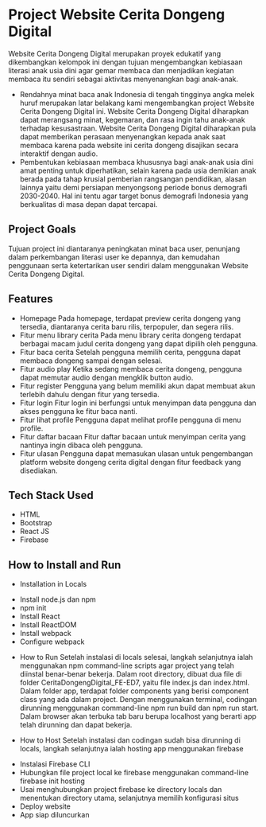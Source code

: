 # Project Website Cerita Dongeng Digital
Website Cerita Dongeng Digital merupakan proyek edukatif yang dikembangkan kelompok ini dengan tujuan mengembangkan kebiasaan literasi anak usia dini agar gemar membaca dan menjadikan kegiatan membaca itu sendiri sebagai aktivitas menyenangkan bagi anak-anak. 

- Rendahnya minat baca anak Indonesia di tengah tingginya angka melek huruf merupakan latar belakang kami mengembangkan project Website Cerita Dongeng Digital ini. Website Cerita Dongeng Digital diharapkan dapat merangsang minat, kegemaran, dan rasa ingin tahu anak-anak terhadap kesusastraan. Website Cerita Dongeng Digital diharapkan pula dapat memberikan perasaan menyenangkan kepada anak saat membaca karena pada website ini cerita dongeng disajikan secara interaktif dengan audio. 
- Pembentukan kebiasaan membaca khususnya bagi anak-anak usia dini amat penting untuk diperhatikan, selain karena pada usia demikian anak berada pada tahap krusial pemberian rangsangan pendidikan, alasan lainnya yaitu demi persiapan menyongsong periode bonus demografi 2030-2040. Hal ini tentu agar target bonus demografi Indonesia yang berkualitas di masa depan dapat tercapai.

## Project Goals
Tujuan project ini diantaranya peningkatan minat baca user, penunjang dalam perkembangan literasi user ke depannya, dan kemudahan penggunaan serta ketertarikan user sendiri dalam menggunakan Website Cerita Dongeng Digital.

## Features
* Homepage
Pada homepage, terdapat preview cerita dongeng yang tersedia, diantaranya cerita baru rilis, terpopuler, dan segera rilis.
* Fitur menu library cerita
Pada menu library cerita dongeng terdapat berbagai macam judul cerita dongeng yang dapat dipilih oleh pengguna.
* Fitur baca cerita
Setelah pengguna memilih cerita, pengguna dapat membaca dongeng sampai dengan selesai.
* Fitur audio play
Ketika sedang membaca cerita dongeng, pengguna dapat memutar audio dengan mengklik button audio.
* Fitur register
Pengguna yang belum memiliki akun dapat membuat akun terlebih dahulu dengan fitur yang tersedia.
* Fitur login
Fitur login ini berfungsi untuk menyimpan data pengguna dan akses pengguna ke fitur baca nanti.
* Fitur lihat profile
Pengguna dapat melihat profile pengguna di menu profile.
* Fitur daftar bacaan
Fitur daftar bacaan untuk menyimpan cerita yang nantinya ingin dibaca oleh pengguna.
* Fitur ulasan
Pengguna dapat memasukan ulasan untuk pengembangan platform website dongeng cerita digital dengan fitur feedback yang disediakan.

## Tech Stack Used
- HTML
- Bootstrap
- React JS
- Firebase


## How to Install and Run
* Installation in Locals
- Install node.js dan npm
- npm init
- Install React
- Install ReactDOM
- Install webpack
- Configure webpack

* How to Run
Setelah instalasi di locals selesai, langkah selanjutnya ialah menggunakan npm command-line scripts agar project yang telah diinstal benar-benar bekerja. Dalam root directory, dibuat dua file di folder CeritaDongengDigital_FE-ED7, yaitu file index.js dan index.html.
Dalam folder app, terdapat folder components yang berisi component class yang ada dalam project. Dengan menggunakan terminal, codingan dirunning menggunakan command-line npm run build dan npm run start. Dalam browser akan terbuka tab baru berupa localhost yang berarti app telah dirunning dan dapat bekerja.

* How to Host
Setelah instalasi dan codingan sudah bisa dirunning di locals, langkah selanjutnya ialah hosting app menggunakan firebase
- Instalasi Firebase CLI
- Hubungkan file project local ke firebase menggunakan command-line firebase init hosting
- Usai menghubungkan project firebase ke directory locals dan menentukan directory utama, selanjutnya memilih konfigurasi situs
- Deploy website
- App siap diluncurkan